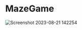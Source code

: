 # MazeGame

![Screenshot 2023-08-21 142254](https://github.com/HamzaGorcevic/MazeGame/assets/88393813/80095437-c861-4a60-ace0-9f4e25b8e50a)

